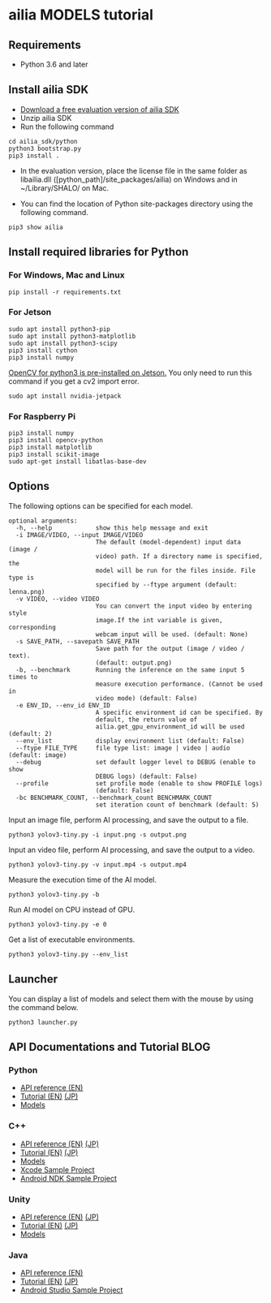 # ailia MODELS tutorial

## Requirements

- Python 3.6 and later

## Install ailia SDK

- [Download a free evaluation version of ailia SDK](https://ailia.jp/en/trial)
- Unzip ailia SDK
- Run the following command

```
cd ailia_sdk/python
python3 bootstrap.py
pip3 install .
```

- In the evaluation version, place the license file in the same folder as libailia.dll ([python_path]/site_packages/ailia) on Windows and in ~/Library/SHALO/ on Mac.

- You can find the location of Python site-packages directory using the following command.

```
pip3 show ailia
```

## Install required libraries for Python

### For Windows, Mac and Linux

```
pip install -r requirements.txt
```

### For Jetson

```
sudo apt install python3-pip
sudo apt install python3-matplotlib
sudo apt install python3-scipy
pip3 install cython
pip3 install numpy
```

[OpenCV for python3 is pre-installed on Jetson.](https://forums.developer.nvidia.com/t/install-opencv-for-python3-in-jetson-nano/74042/3) You only need to run this command if you get a cv2 import error.

```
sudo apt install nvidia-jetpack
```

### For Raspberry Pi

```
pip3 install numpy
pip3 install opencv-python
pip3 install matplotlib
pip3 install scikit-image
sudo apt-get install libatlas-base-dev
```

## Options

The following options can be specified for each model.

```
optional arguments:
  -h, --help            show this help message and exit
  -i IMAGE/VIDEO, --input IMAGE/VIDEO
                        The default (model-dependent) input data (image /
                        video) path. If a directory name is specified, the
                        model will be run for the files inside. File type is
                        specified by --ftype argument (default: lenna.png)
  -v VIDEO, --video VIDEO
                        You can convert the input video by entering style
                        image.If the int variable is given, corresponding
                        webcam input will be used. (default: None)
  -s SAVE_PATH, --savepath SAVE_PATH
                        Save path for the output (image / video / text).
                        (default: output.png)
  -b, --benchmark       Running the inference on the same input 5 times to
                        measure execution performance. (Cannot be used in
                        video mode) (default: False)
  -e ENV_ID, --env_id ENV_ID
                        A specific environment id can be specified. By
                        default, the return value of
                        ailia.get_gpu_environment_id will be used (default: 2)
  --env_list            display environment list (default: False)
  --ftype FILE_TYPE     file type list: image | video | audio (default: image)
  --debug               set default logger level to DEBUG (enable to show
                        DEBUG logs) (default: False)
  --profile             set profile mode (enable to show PROFILE logs)
                        (default: False)
  -bc BENCHMARK_COUNT, --benchmark_count BENCHMARK_COUNT
                        set iteration count of benchmark (default: 5)
```                        

Input an image file, perform AI processing, and save the output to a file.

```
python3 yolov3-tiny.py -i input.png -s output.png
```

Input an video file, perform AI processing, and save the output to a video.

```
python3 yolov3-tiny.py -v input.mp4 -s output.mp4
```

Measure the execution time of the AI model.

```
python3 yolov3-tiny.py -b
```

Run AI model on CPU instead of GPU.

```
python3 yolov3-tiny.py -e 0
```

Get a list of executable environments.

```
python3 yolov3-tiny.py --env_list
```

## Launcher

You can display a list of models and select them with the mouse by using the command below.

```
python3 launcher.py
```

## API Documentations and Tutorial BLOG

### Python

- [API reference (EN)](https://axinc-ai.github.io/ailia-sdk/api/python/en/)
- [Tutorial (EN)](https://medium.com/axinc-ai/ailia-sdk-tutorial-python-ea29ae990cf6) [(JP)](https://medium.com/axinc/ailia-sdk-%E3%83%81%E3%83%A5%E3%83%BC%E3%83%88%E3%83%AA%E3%82%A2%E3%83%AB-python-28379dbc9649)
- [Models](https://github.com/axinc-ai/ailia-models)

### C++

- [API reference (EN)](https://axinc-ai.github.io/ailia-sdk/api/cpp/en/) [(JP)](https://axinc-ai.github.io/ailia-sdk/api/cpp/jp/)
- [Tutorial (EN)](https://medium.com/axinc-ai/ailia-sdk-tutorial-c-75e59bbefffe) [(JP)](https://medium.com/axinc/ailia-sdk-%E3%83%81%E3%83%A5%E3%83%BC%E3%83%88%E3%83%AA%E3%82%A2%E3%83%AB-c-dc949d9dcd28)
- [Models](https://github.com/axinc-ai/ailia-models-cpp)
- [Xcode Sample Project](https://github.com/axinc-ai/ailia-xcode)
- [Android NDK Sample Project](https://github.com/axinc-ai/ailia-android-ndk)

### Unity

- [API reference (EN)](https://axinc-ai.github.io/ailia-sdk/api/unity/en/) [(JP)](https://axinc-ai.github.io/ailia-sdk/api/unity/jp/)
- [Tutorial (EN)](https://medium.com/axinc-ai/ailia-sdk-tutorial-unity-54f2a8155b8f) [(JP)](https://medium.com/axinc/ailia-sdk-%E3%83%81%E3%83%A5%E3%83%BC%E3%83%88%E3%83%AA%E3%82%A2%E3%83%AB-unity-257fa1e98777)
- [Models](https://github.com/axinc-ai/ailia-models-unity)

### Java

- [API reference (EN)](https://axinc-ai.github.io/ailia-sdk/api/java/en/)
- [Tutorial (EN)](https://medium.com/axinc-ai/ailia-sdk-tutorial-jni-92b797725e08) [(JP)](https://medium.com/axinc/ailia-sdk-%E3%83%81%E3%83%A5%E3%83%BC%E3%83%88%E3%83%AA%E3%82%A2%E3%83%AB-jni-7a11c1da08dc)
- [Android Studio Sample Project](https://github.com/axinc-ai/ailia-android-studio)

